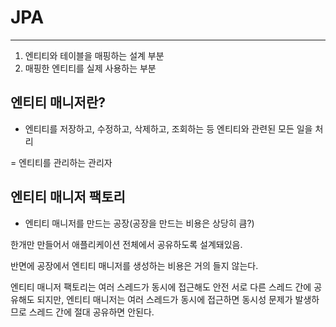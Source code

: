 # JPA 

-----------

1. 엔티티와 테이블을 매핑하는 설계 부분 
2. 매핑한 엔티티를 실제 사용하는 부분

## 엔티티 매니저란?

- 엔티티를 저장하고, 수정하고, 삭제하고, 조회하는 등 엔티티와 관련된 모든 일을 처리

= 엔티티를 관리하는 관리자 

## 엔티티 매니저 팩토리 

- 엔티티 매니저를 만드는 공장(공장을 만드는 비용은 상당히 큼?)

한개만 만들어서 애플리케이션 전체에서 공유하도록 설계돼있음.

반면에 공장에서 엔티티 매니저를 생성하는 비용은 거의 들지 않는다. 

엔티티 매니저 팩토리는 여러 스레드가 동시에 접근해도 안전 
서로 다른 스레드 간에 공유해도 되지만, 엔티티 매니저는 여러 스레드가 동시에 접근하면 
동시성 문제가 발생하므로 스레드 간에 절대 공유하면 안된다. 

 